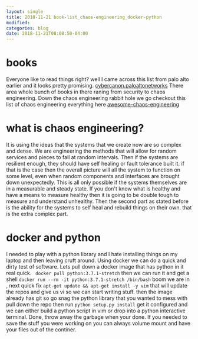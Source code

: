 ```yaml
---
layout: single
title: 2018-11-21 book-list_chaos-engineering_docker-python
modified:
categories: blog
date: 2018-11-21T08:08:50-04:00
---
```


# books
Everyone like to read things right?   well I came across this list from palo alto earlier and it looks pretty promising. 
[cybercanon.paloaltonetworks](https://cybercanon.paloaltonetworks.com/ "cybercanon.paloaltonetworks")  There area  whole bunch of books in there raning from security to chaos engineering.  Down the chaos engineering rabbit hole we go
checkout this list of chaos engineering everything here [awesome-chaos-engineering](https://github.com/dastergon/awesome-chaos-engineering "awesome-chaos-engineering") 

# what is chaos engineering?
It is using the ideas that the systems that we create now are so complex and dense.  We are engineering the methods that will allow for random services and pieces to fail at random intervals.  Then if the systems are resilient enough, they should have self healing or fault tolerance built it.  if that is the case then the overall picture will all the system to function on some level, even when random components and interfaces are brought down unexpectedly.  This is all only possible if the systems themselves are in a measurable and steady state.  If you don't know what is healthy and have a means to measure healthy then it is going to be double tough to measure and understand unhealthy.  Then the second part as stated before is the ability for the systems to self heal and rebuild things on their own. that is the extra complex part. 

# docker and python
I needed to play with a python library and I hate installing things on my laptop and then leaving cruft around.  Using docker we can do a quick and dirty test of software.
Lets pull down a docker image that has python in it real quick.
` docker pull python:3.7.1-stretch`
then we can run it and get a shell
`docker run --rm -it python:3.7.1-stretch /bin/bash`
boom we are in , next quick fix `apt-get update && apt-get install -y vim`
that will update the repos and give us vi so we can start writing stuff.   then the image already has git so go snag the python library that you wanted to mess with pull down the repo then run `python setup.py install` get it configured and we can either build a python script in vim or drop into a python interactive terminal.  Done,  throw away the garbage when your done.
If you needed to save the stuff you were working on you can always volume mount and have your files out of the continer. 